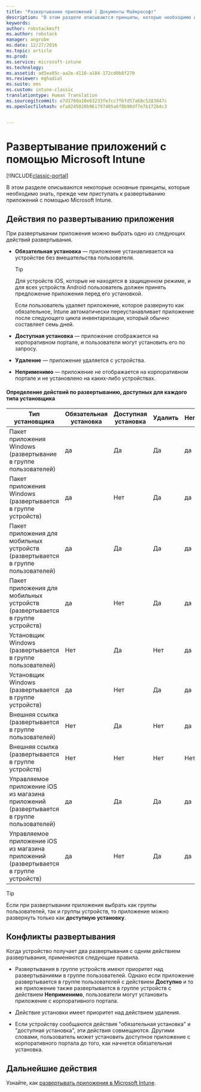 ```yaml
---
title: "Развертывание приложений | Документы Майкрософт"
description: "В этом разделе описываются принципы, которые необходимо изучить, прежде чем приступать к развертыванию приложений с помощью Intune."
keywords: 
author: robstackmsft
ms.author: robstack
manager: angrobe
ms.date: 12/27/2016
ms.topic: article
ms.prod: 
ms.service: microsoft-intune
ms.technology: 
ms.assetid: ad5ea85c-aa2e-4110-a184-172cd0b8f270
ms.reviewer: mghadial
ms.suite: ems
ms.custom: intune-classic
translationtype: Human Translation
ms.sourcegitcommit: e7d1760a10e63233fe7cc7f6fd57a68c5283647c
ms.openlocfilehash: efa8245020b961797405a6f8b90df7e7b172b4c3


---
```


# <a name="deploy-apps-with-microsoft-intune"></a>Развертывание приложений с помощью Microsoft Intune

[!INCLUDE[classic-portal](../includes/classic-portal.md)]

В этом разделе описываются некоторые основные принципы, которые необходимо знать, прежде чем приступать к развертыванию приложений с помощью Microsoft Intune.


## <a name="app-deployment-actions"></a>Действия по развертыванию приложения
При развертывании приложения можно выбрать одно из следующих действий развертывания.

-   **Обязательная установка** — приложение устанавливается на устройстве без вмешательства пользователя.

    > [!TIP]
    > Для устройств iOS, которые не находятся в защищенном режиме, и для всех устройств Android пользователь должен принять предложение приложения перед его установкой.
    >
    >  Если пользователь удаляет приложение, которое развернуто как обязательное, Intune автоматически переустанавливает приложение после следующего цикла инвентаризации, который обычно составляет семь дней.

-   **Доступная установка** — приложение отображается на корпоративном портале, и пользователи могут установить его по запросу.

-   **Удаление** — приложение удаляется с устройства.

-   **Неприменимо** — приложение не отображается на корпоративном портале и не установлено на каких-либо устройствах.

#### <a name="understand-which-deployment-actions-are-available-for-each-installer-type"></a>Определение действий по развертыванию, доступных для каждого типа установщика

|Тип установщика|Обязательная установка|Доступная установка|Удалить|Неприменимо|
|------------------|--------------------|---------------------|-------------|------------------|
|Пакет приложения Windows (развертывание в группе пользователей)|да|Да|Да|да|
|Пакет приложения Windows (развертывается в группе устройств)|да|Нет|Да|да|
|Пакет приложения для мобильных устройств (развертывается в группе пользователей)|да|Да|Да|да|
|Пакет приложения для мобильных устройств (развертывается в группе устройств)|да|Нет|Да|да|
|Установщик Windows (развертывается в группе пользователей)|Нет|Да|Нет|да|
|Установщик Windows (развертывается в группе устройств)|да|Нет|Да|да|
|Внешняя ссылка (развертывается в группе пользователей)|Нет|Да|Нет|да|
|Внешняя ссылка (развертывается в группе устройств)|Нет|Нет|Нет|Нет|
|Управляемое приложение iOS из магазина приложений (развертывается в группе пользователей)|да|Да|Да|да|
|Управляемое приложение iOS из магазина приложений (развертывается в группе устройств)|да|Нет|Да|да|
> [!TIP]
> Если при развертывании приложения выбрать как группы пользователей, так и группы устройств, то приложение можно развернуть только как **доступную установку**.

## <a name="deployment-conflicts"></a>Конфликты развертывания
Когда устройство получает два развертывания с одним действием развертывания, применяются следующие правила.

-   Развертывания в группе устройств имеют приоритет над развертываниями в группе пользователей. Однако если приложение развертывается в группе пользователей с действием **Доступно** и то же приложение также развертывается в группе устройств с действием **Неприменимо**, пользователи могут установить приложение с корпоративного портала.

-   Действие установки имеет приоритет над действием удаления.

-   Если устройству сообщаются действия "обязательная установка" и "доступная установка", эти действия совмещаются. Другими словами, пользователь может установить доступное приложение с корпоративного портала до того, как начнется обязательная установка.


## <a name="next-steps"></a>Дальнейшие действия

Узнайте, как [развертывать приложения в Microsoft Intune](deploy-apps-in-microsoft-intune.md).



<!--HONumber=Dec16_HO5-->


